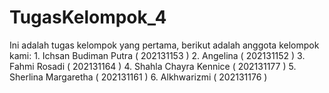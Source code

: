 # TugasKelompok_4
Ini adalah tugas kelompok yang pertama, berikut adalah anggota kelompok kami:  1. Ichsan Budiman Putra ( 202131153 ) 2. Angelina ( 202131152 ) 3. Fahmi Rosadi ( 202131164 ) 4. Shahla Chayra Kennice ( 202131177 ) 5. Sherlina Margaretha ( 202131161 ) 6. Alkhwarizmi ( 202131176 )
